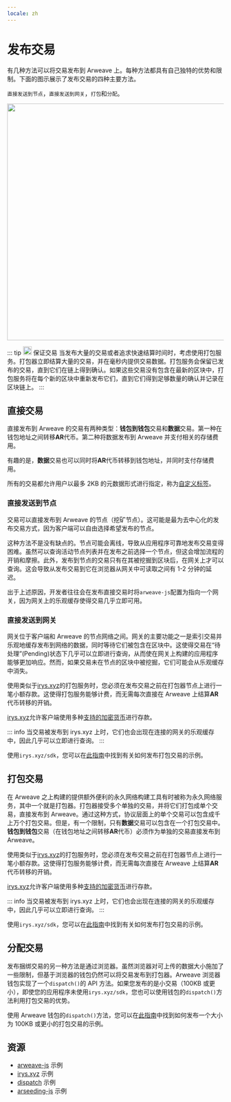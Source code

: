 ```yaml
---
locale: zh
---
```


# 发布交易

有几种方法可以将交易发布到 Arweave 上。每种方法都具有自己独特的优势和限制。下面的图示展示了发布交易的四种主要方法。

`直接发送到节点`，`直接发送到网关`，`打包`和`分配`。

<img src="https://arweave.net/Z1eDDnz4kqxAkkzy6p5elMz-jKnlaVIletp-Tm6W8kQ" width="550">

::: tip <img src="https://arweave.net/blzzObMx8QvyrPTdLPGV3m-NsnJ-QqBzvQIQzzZEfIk" width="20"> 保证交易
当发布大量的交易或者追求快速结算时间时，考虑使用打包服务。打包器立即结算大量的交易，并在毫秒内提供交易数据。打包服务会保留已发布的交易，直到它们在链上得到确认。如果这些交易没有包含在最新的区块中，打包服务将在每个新的区块中重新发布它们，直到它们得到足够数量的确认并记录在区块链上。
:::

## 直接交易

直接发布到 Arweave 的交易有两种类型：**钱包到钱包**交易和**数据**交易。第一种在钱包地址之间转移**AR**代币。第二种将数据发布到 Arweave 并支付相关的存储费用。

有趣的是，**数据**交易也可以同时将**AR**代币转移到钱包地址，并同时支付存储费用。

所有的交易都允许用户以最多 2KB 的元数据形式进行指定，称为[自定义标签](./tags.md)。

### 直接发送到节点

交易可以直接发布到 Arweave 的节点（挖矿节点）。这可能是最为去中心化的发布交易方式，因为客户端可以自由选择希望发布的节点。

这种方法不是没有缺点的。节点可能会离线，导致从应用程序可靠地发布交易变得困难。虽然可以查询活动节点列表并在发布之前选择一个节点，但这会增加流程的开销和摩擦。此外，发布到节点的交易只有在其被挖掘到区块后，在网关上才可以查询。这会导致从发布交易到它在浏览器从网关中可读取之间有 1-2 分钟的延迟。

出于上述原因，开发者往往会在发布直接交易时将`arweave-js`配置为指向一个网关，因为网关上的乐观缓存使得交易几乎立即可用。

### 直接发送到网关

网关位于客户端和 Arweave 的节点网络之间。网关的主要功能之一是索引交易并乐观地缓存发布到网络的数据，同时等待它们被包含在区块中。这使得交易在“待处理”(Pending)状态下几乎可以立即进行查询，从而使在网关上构建的应用程序能够更加响应。然而，如果交易未在节点的区块中被挖掘，它们可能会从乐观缓存中消失。

使用类似于[irys.xyz](https://irys.xyz)的打包服务时，您必须在发布交易之前在打包器节点上进行一笔小额存款。这使得打包服务能够计费，而无需每次直接在 Arweave 上结算**AR**代币转移的开销。

[irys.xyz](https://irys.xyz)允许客户端使用多种[支持的加密货币](https://docs.irys.xyz/docs/currencies)进行存款。

::: info
当交易被发布到 irys.xyz 上时，它们也会出现在连接的网关的乐观缓存中，因此几乎可以立即进行查询。
:::

使用`irys.xyz/sdk`，您可以在[此指南](../guides/posting-transactions/irys.md)中找到有关如何发布打包交易的示例。

## 打包交易

在 Arweave 之上构建的提供额外便利的永久网络构建工具有时被称为永久网络服务，其中一个就是打包器。打包器接受多个单独的交易，并将它们打包成单个交易，直接发布到 Arweave。通过这种方式，协议层面上的单个交易可以包含成千上万个打包交易。但是，有一个限制，只有**数据**交易可以包含在一个打包交易中。**钱包到钱包**交易（在钱包地址之间转移**AR**代币）必须作为单独的交易直接发布到 Arweave。

使用类似于[irys.xyz](https://irys.xyz)的打包服务时，您必须在发布交易之前在打包器节点上进行一笔小额存款。这使得打包服务能够计费，而无需每次直接在 Arweave 上结算**AR**代币转移的开销。

[irys.xyz](https://irys.xyz)允许客户端使用多种[支持的加密货币](https://docs.irys.xyz/docs/currencies)进行存款。

::: info
当交易被发布到 irys.xyz 上时，它们也会出现在连接的网关的乐观缓存中，因此几乎可以立即进行查询。
:::

使用`irys.xyz/sdk`，您可以在[此指南](../guides/posting-transactions/irys.md)中找到有关如何发布打包交易的示例。

## 分配交易

发布捆绑交易的另一种方法是通过浏览器。虽然浏览器对可上传的数据大小施加了一些限制，但基于浏览器的钱包仍然可以将交易发布到打包器。Arweave 浏览器钱包实现了一个`dispatch()`的 API 方法。如果您发布的是小交易（100KB 或更小），即使您的应用程序未使用`irys.xyz/sdk`，您也可以使用钱包的`dispatch()`方法利用打包交易的优势。

使用 Arweave 钱包的`dispatch()`方法，您可以在[此指南](../guides/posting-transactions/dispatch.md)中找到如何发布一个大小为 100KB 或更小的打包交易的示例。

## 资源

-   [arweave-js](../guides/posting-transactions/arweave-js.md) 示例
-   [irys.xyz](../guides/posting-transactions/irys.md) 示例
-   [dispatch](../guides/posting-transactions/dispatch.md) 示例
-   [arseeding-js](../guides/posting-transactions/arseeding-js.md) 示例
